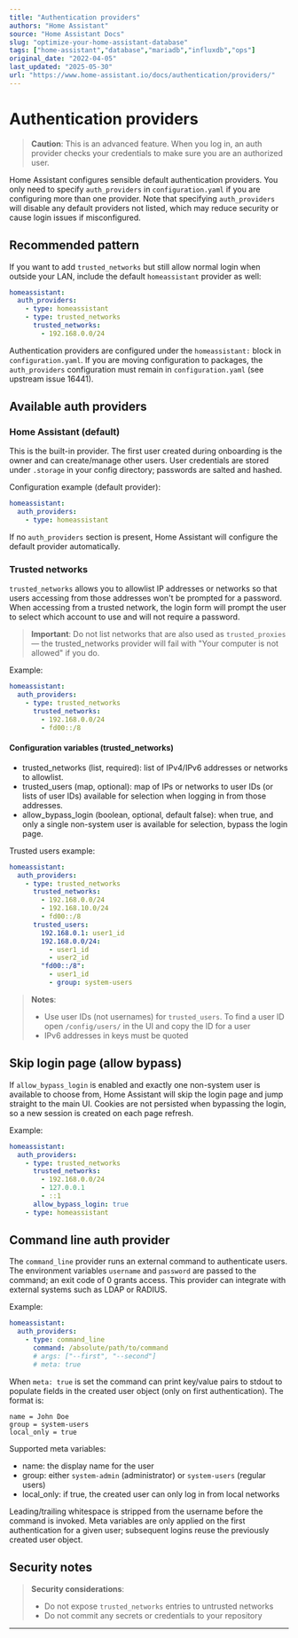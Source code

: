 ```yaml
---
title: "Authentication providers"
authors: "Home Assistant"
source: "Home Assistant Docs"
slug: "optimize-your-home-assistant-database"
tags: ["home-assistant","database","mariadb","influxdb","ops"]
original_date: "2022-04-05"
last_updated: "2025-05-30"
url: "https://www.home-assistant.io/docs/authentication/providers/"
---
```


# Authentication providers

> **Caution**: This is an advanced feature. When you log in, an auth provider checks your credentials to make sure you are an authorized user.

Home Assistant configures sensible default authentication providers. You only
need to specify `auth_providers` in `configuration.yaml` if you are configuring
more than one provider. Note that specifying `auth_providers` will disable any
default providers not listed, which may reduce security or cause login issues if
misconfigured.

## Recommended pattern

If you want to add `trusted_networks` but still allow normal login when outside
your LAN, include the default `homeassistant` provider as well:

```yaml
homeassistant:
  auth_providers:
    - type: homeassistant
    - type: trusted_networks
      trusted_networks:
        - 192.168.0.0/24
```

Authentication providers are configured under the `homeassistant:` block in
`configuration.yaml`. If you are moving configuration to packages, the
`auth_providers` configuration must remain in `configuration.yaml` (see upstream
issue 16441).

## Available auth providers

### Home Assistant (default)

This is the built-in provider. The first user created during onboarding is the
owner and can create/manage other users. User credentials are stored under
`.storage` in your config directory; passwords are salted and hashed.

Configuration example (default provider):

```yaml
homeassistant:
  auth_providers:
    - type: homeassistant
```

If no `auth_providers` section is present, Home Assistant will configure the
default provider automatically.

### Trusted networks

`trusted_networks` allows you to allowlist IP addresses or networks so that
users accessing from those addresses won't be prompted for a password. When
accessing from a trusted network, the login form will prompt the user to
select which account to use and will not require a password.

> **Important**: Do not list networks that are also used as `trusted_proxies` — the trusted_networks provider will fail with "Your computer is not allowed" if you do.

Example:

```yaml
homeassistant:
  auth_providers:
    - type: trusted_networks
      trusted_networks:
        - 192.168.0.0/24
        - fd00::/8
```

#### Configuration variables (trusted_networks)

- trusted_networks (list, required): list of IPv4/IPv6 addresses or networks to allowlist.
- trusted_users (map, optional): map of IPs or networks to user IDs (or lists of user IDs) available for selection when logging in from those addresses.
- allow_bypass_login (boolean, optional, default false): when true, and only a single non-system user is available for selection, bypass the login page.

Trusted users example:

```yaml
homeassistant:
  auth_providers:
    - type: trusted_networks
      trusted_networks:
        - 192.168.0.0/24
        - 192.168.10.0/24
        - fd00::/8
      trusted_users:
        192.168.0.1: user1_id
        192.168.0.0/24:
          - user1_id
          - user2_id
        "fd00::/8":
          - user1_id
          - group: system-users
```

> **Notes**:
> - Use user IDs (not usernames) for `trusted_users`. To find a user ID open `/config/users/` in the UI and copy the ID for a user
> - IPv6 addresses in keys must be quoted

## Skip login page (allow bypass)

If `allow_bypass_login` is enabled and exactly one non-system user is available
to choose from, Home Assistant will skip the login page and jump straight to
the main UI. Cookies are not persisted when bypassing the login, so a new
session is created on each page refresh.

Example:

```yaml
homeassistant:
  auth_providers:
    - type: trusted_networks
      trusted_networks:
        - 192.168.0.0/24
        - 127.0.0.1
        - ::1
      allow_bypass_login: true
    - type: homeassistant
```

## Command line auth provider

The `command_line` provider runs an external command to authenticate users.
The environment variables `username` and `password` are passed to the
command; an exit code of 0 grants access. This provider can integrate with
external systems such as LDAP or RADIUS.

Example:

```yaml
homeassistant:
  auth_providers:
    - type: command_line
      command: /absolute/path/to/command
      # args: ["--first", "--second"]
      # meta: true
```

When `meta: true` is set the command can print key/value pairs to stdout to
populate fields in the created user object (only on first authentication). The
format is:

```
name = John Doe
group = system-users
local_only = true
```

Supported meta variables:
- name: the display name for the user
- group: either `system-admin` (administrator) or `system-users` (regular users)
- local_only: if true, the created user can only log in from local networks

Leading/trailing whitespace is stripped from the username before the command is
invoked. Meta variables are only applied on the first authentication for a
given user; subsequent logins reuse the previously created user object.

## Security notes

> **Security considerations**:
> - Do not expose `trusted_networks` entries to untrusted networks
> - Do not commit any secrets or credentials to your repository

---

